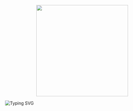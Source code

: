 <div align="center">
<img src="https://media3.giphy.com/media/v1.Y2lkPTc5MGI3NjExNnR5OG5jcmJ0OWptaWR3aWYxbTEyM2R5eXp1d3FnNHR5a3VvaWt2diZlcD12MV9pbnRlcm5hbF9naWZfYnlfaWQmY3Q9Zw/uILOqiSWRlB6HXl6ky/giphy.gif" width="300" />
</div>

![Typing SVG](https://readme-typing-svg.demolab.com/?lines=Howdy+stranger!;Welcome+to+my+GitHub!&center=true&width=500&height=50)
